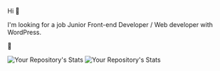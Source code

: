 Hi 👋

I'm looking for a job Junior Front-end Developer / Web developer with WordPress.

🤔

![Your Repository's Stats](https://github-readme-stats.vercel.app/api/top-langs/?username=Vol-Han&theme=blue-green)
![Your Repository's Stats](https://github-readme-stats.vercel.app/api?username=Vol-Han&show_icons=true)

<!--
**Vol-Han/Vol-Han** is a ✨ _special_ ✨ repository because its `README.md` (this file) appears on your GitHub profile.

Here are some ideas to get you started:

- 🔭 I’m currently working on ...
- 🌱 I’m currently learning ...
- 👯 I’m looking to collaborate on ...
- 🤔 I’m looking for help with ...
- 💬 Ask me about ...
- 📫 How to reach me: ...
- 😄 Pronouns: ...
- ⚡ Fun fact: ...
-->
